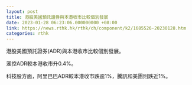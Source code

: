 ```yaml
---
layout: post
title: 港股美國預託證券與本港收市比較個別發展
date: 2023-01-28 06:23:06.000000000 +08:00
link: https://news.rthk.hk/rthk/ch/component/k2/1685526-20230128.htm
categories: rthk
---
```


港股美國預託證券(ADR)與本港收市比較個別發展。

滙控ADR較本港收市升0.4%。

科技股方面，阿里巴巴ADR較本港收市跌逾1%，騰訊和美團則跌近1%。
